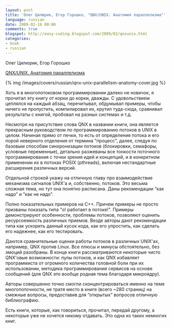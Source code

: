 ```yaml
---
layout: post
title: 'Олег Цилюрик, Егор Горошко, "QNX/UNIX. Анатомия параллелизма"'
language: russian
date: 2009-02-16 00:00
comments: true
blogspot: http://easy-coding.blogspot.com/2009/02/qnxunix.html
categories:
- book
- russian
---
```

Олег Цилюрик, Егор Горошко

[QNX/UNIX. Анатомия параллелизма][]

[QNX/UNIX. Анатомия параллелизма]: http://www.ozon.ru/context/detail/id/2512096/?partner=easy-coding

{% img /images/covers/russian/qnx-unix-parallelism-anatomy-cover.jpg %}

Хоть я в многопотоковом программировании далеко не новичок, я прочитал эту книгу от корки до корки, дважды. С удовольствием цеплялся на каждый абзац, перечитывал, обдумывал примеры, чтобы ничего не пропустить, компилировал их, крутил туда-сюда, сравнивал результаты с книгой, пробовал на разных системах и т.д.

Несмотря на присутствие слова QNX в названии книги, она является прекрасным руководством по программированию потоков в UNIX в целом. Начиная прямо от печки, то есть от определения потока и его порой неверного отделения от термина "процесс", далее, следуя по базовым способам синхронизации потоков (блокировки, семафоры, условные переменные), детально разжеваны все тонкости поточного программирования с точки зрения идей и концепций, и в конкретном применении их в потоках POSIX (pthreads), включая нестандартные расширения различных версий.

Отдельной строкой укажу на отличную главу про взаимодействие механизма сигналов UNIX'а и, собственно, потоков. Это весьма сложная тема, но тут она понятно расписана. Даны рекомендации “как надо” и “как не надо”. 

Полно показательных примеров на С++. Причем примеры не просто призваны показать типа "о! работает в потоке!". Примеры демонстрируют особенности, проблемы потоков, позволяют оценить ресурсоемкость различных приемов. Везде авторы дают рекомендации типа как ускорить данный кусок кода, как его упростить, как сделать его надежнее, как его тестировать.

Даются сравнительные оценки работы потоков в различных UNIX'ах, например, QNX против Linux. Все плюсы и минусы обстоятельно, без эмоций разобраны. В конце книги рассматриваются некоторые чисто QNX'овые возможности: пулы потоков, и как QNX избавляет программиста от огромного количества головной боли при их использовании, методика программирования сервисов на основе сообщений (для QNX это вообще родная тема благодаря микроядру).

Авторы совершенно точно смогли сконцентрироваться именно на теме многопоточности, не тратя место в книге (всего ~280 страниц) на смежные вопросы, предоставив для “открытых” вопросов отличную библиографию.  

Есть книги, которые, как говориться, прочитал, передай другому, а некоторые уже не хочется никому отдавать. Это одна из таких немногих книг.

